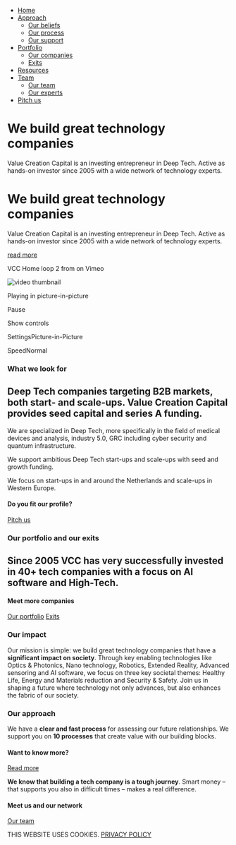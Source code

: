 - [Home](https://www.vcxc.com/)
- [Approach](https://www.vcxc.com/approach/)
  - [Our beliefs](https://www.vcxc.com/approach/our-beliefs/)
  - [Our process](https://www.vcxc.com/approach/our-process/)
  - [Our support](https://www.vcxc.com/approach/our-support/)
- [Portfolio](https://www.vcxc.com/portfolio/our-companies/)
  - [Our companies](https://www.vcxc.com/portfolio/our-companies/)
  - [Exits](https://www.vcxc.com/portfolio/exits/)
- [Resources](https://www.vcxc.com/resources/)
- [Team](https://www.vcxc.com/team/)
  - [Our team](https://www.vcxc.com/team/)
  - [Our experts](https://www.vcxc.com/experts/)
- [Pitch us](https://www.vcxc.com/pitch-us/)

# We build great technology companies

Value Creation Capital is an investing entrepreneur in Deep Tech. Active as hands-on investor since 2005 with a wide network of technology experts.

# We build great technology companies

Value Creation Capital is an investing entrepreneur in Deep Tech. Active as hands-on investor since 2005 with a wide network of technology experts.

[read more](https://www.vcxc.com/#scrollto_2)

VCC Home loop 2 from on Vimeo

![video thumbnail](https://i.vimeocdn.com/video/1783871032-d0f33cf945030030c82f9da672810977ba05a39eb92cffe0c05d55675e4a3a07-d?mw=80&q=85)

Playing in picture-in-picture

Pause

Show controls

SettingsPicture-in-Picture

SpeedNormal

### What we look for

## Deep Tech companies targeting B2B markets, both start- and scale-ups. Value Creation Capital provides seed capital and series A funding.

We are specialized in Deep Tech, more specifically in the field of medical devices and analysis, industry 5.0, GRC including cyber security and quantum infrastructure.

We support ambitious Deep Tech start-ups and scale-ups with seed and growth funding.

We focus on start-ups in and around the Netherlands and scale-ups in Western Europe.

#### Do you fit our profile?

[Pitch us](https://www.vcxc.com/pitch-us/)

### Our portfolio and our exits

## Since 2005 VCC has very successfully invested in 40+ tech companies with a focus on AI software and High-Tech.

#### Meet more companies

[Our portfolio](https://www.vcxc.com/portfolio/our-companies/) [Exits](https://www.vcxc.com/portfolio/exits/)

### Our impact

Our mission is simple: we build great technology companies that have a **significant impact on society**. Through key enabling technologies like Optics & Photonics, Nano technology, Robotics, Extended Reality, Advanced sensoring and AI software, we focus on three key societal themes: Healthy Life, Energy and Materials reduction and Security & Safety. Join us in shaping a future where technology not only advances, but also enhances the fabric of our society.

### Our approach

We have a **clear and fast process** for assessing our future relationships. We support you on **10 processes** that create value with our building blocks.

#### Want to know more?

[Read more](https://www.vcxc.com/approach/our-beliefs/)

**We know that building a tech company is a tough journey**. Smart money – that supports you also in difficult times – makes a real difference.

#### Meet us and our network

[Our team](https://www.vcxc.com/team/)

THIS WEBSITE USES COOKIES. [PRIVACY POLICY](https://www.vcxc.com/privacy-policy/)